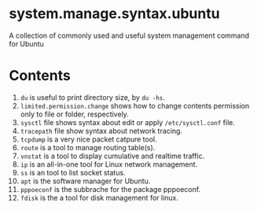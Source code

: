 # system.manage.syntax.ubuntu
A collection of commonly used and useful system management command for Ubuntu

# Contents
1) `du` is useful to print directory size, by `du -hs`.
2) `limited.permission.change` shows how to change contents permission only to file or folder, respectively.
3) `sysctl` file shows syntax about edit or apply `/etc/sysctl.conf` file.
4) `tracepath` file show syntax about network tracing.
5) `tcpdump` is a very nice packet catpure tool.
6) `route` is a tool to manage routing table(s).
7) `vnstat` is a tool to display cumulative and realtime traffic.
8) `ip` is an all-in-one tool for Linux network management.
9) `ss` is an tool to list socket status.
10) `apt` is the software manager for Ubuntu.
11) `pppoeconf` is the subbrache for the package pppoeconf.
12) `fdisk` is the a tool for disk management for linux.
